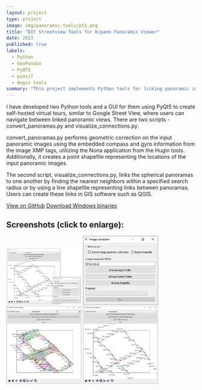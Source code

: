 ```yaml
---
layout: project
type: project
image: img/panoramic-tools/pt1.png
title: "DIY Streetview Tools for Krpano Panoramic Viewer"
date: 2023
published: true
labels:
  - Python
  - GeoPandas
  - PyQT5
  - piexif
  - Hugin tools
summary: "This project implements Python tools for linking panoramic images into a self-hosted virtual tour, a-la Google Streetview using self-hosted Krpano panoramic viewer. These tools allow you to create a custom Streetview-like experience by connecting and displaying your panoramic images."
---
```


<p>I have developed two Python tools and a GUI for them using PyQt5 to create self-hosted virtual tours, similar to Google Street View, where users can navigate between linked panoramic views. There are two scripts - convert_panoramas.py and visualize_connections.py.</p>
<p>
convert_panoramas.py performs geometric correction on the input panoramic images using the embedded compass and gyro information from the image XMP tags, utilizing the Nona application from the Hugin tools. Additionally, it creates a point shapefile representing the locations of the input panoramic images.</p>
<p>
The second script, visualize_connections.py, links the spherical panoramas to one another by finding the nearest neighbors within a specified search radius or by using a line shapefile representing links between panoramas. Users can create these links in GIS software such as QGIS.</p>

<a href = "https://github.com/ngolosov/PanoramicTools/" class="btn btn-outline-dark">View on GitHub</a>
<a href = "https://github.com/ngolosov/PanoramicTools/releases/download/PanoramicTools/Panoramic_tools_v0.1.zip" class="btn btn-outline-dark">Download Windows binaries</a>

## Screenshots (click to enlarge):

<div class="text-center p-4">
   <a href="../img/panoramic-tools/pt1.png"> <img width="200px" src="../img/panoramic-tools/pt1.png" class="img-thumbnail" ></a>
   <a href="../img/panoramic-tools/pt2.png"> <img width="200px" src="../img/panoramic-tools/pt2.png" class="img-thumbnail" ></a>
   <a href="../img/panoramic-tools/pt3.png"> <img width="200px" src="../img/panoramic-tools/pt3.png" class="img-thumbnail" ></a>
   <a href="../img/panoramic-tools/pt4.png"> <img width="200px" src="../img/panoramic-tools/pt4.png" class="img-thumbnail" ></a>
</div>
